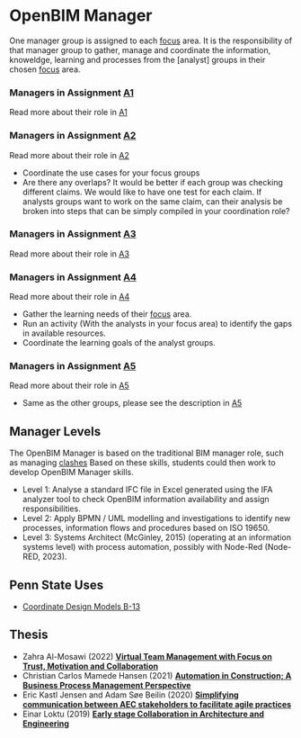 # OpenBIM Manager


One manager group is assigned to each [focus] area. It is the responsibility of that manager group to gather, manage and coordinate the information, knoweldge, learning and processes from the [analyst] groups in their chosen [focus] area.

### Managers in Assignment [A1]
Read more about their role in [A1]


### Managers in Assignment [A2]
Read more about their role in [A2]
* Coordinate the use cases for your focus groups
* Are there any overlaps? It would be better if each group was checking different claims. We would like to have one test for each claim. If analysts groups want to work on the same claim, can their analysis be broken into steps that can be simply compiled in your coordination role? 

### Managers in Assignment [A3]
Read more about their role in [A3]

### Managers in Assignment [A4]
Read more about their role in [A4]
* Gather the learning needs of their [focus] area.
* Run an activity (With the analysts in your focus area) to identify the gaps in available resources.
* Coordinate the learning goals of the analyst groups.

### Managers in Assignment [A5]
Read more about their role in [A5]
* Same as the other groups, please see the description in [A5]

## Manager Levels
The OpenBIM Manager is based on the traditional BIM manager role, such as managing [clashes] Based on these skills, students could then work to develop OpenBIM Manager skills.

* Level 1: Analyse a standard IFC file in Excel generated using the IFA analyzer tool to check OpenBIM information availability and assign responsibilities.
* Level 2: Apply BPMN / UML modelling and investigations to identify new processes, information flows and procedures based on ISO 19650.
* Level 3: Systems Architect (McGinley, 2015) (operating at an information systems level) with process automation, possibly with Node-Red (Node-RED, 2023).

## Penn State Uses
* [Coordinate Design Models B-13](https://psu.pb.unizin.org/bimprojectexecutionplanning/back-matter/use-3d-coordination/)

## Thesis
* Zahra Al-Mosawi (2022) [**Virtual Team Management with Focus on Trust, Motivation and Collaboration**](https://findit.dtu.dk/en/catalog/620ce9ae19de8c7274e03dba)
* Christian Carlos Mamede Hansen (2021) [**Automation in Construction; A Business Process Management Perspective**](https://findit.dtu.dk/en/catalog/60421fb4d9001d016e358134)
* Eric Kastl Jensen and Adam Søe Beilin (2020) [**Simplifying communication between AEC stakeholders to facilitate agile practices**](https://findit.dtu.dk/en/catalog/5f522104d9001d01694ab010)
* Einar Loktu (2019) [**Early stage Collaboration in Architecture and Engineering**](https://findit.dtu.dk/en/catalog/5d3d8339d9001d32f558c126)

[focus]: /Focus
[clashes]: https://github.com/timmcginley/41934/blob/main/Concept/Clash

[A1]: /Assignments/A1.md
[A2]: /Assignments/A2.md
[A3]: /Assignments/A3.md
[A4]: /Assignments/A4.md
[A5]: /Assignments/A5.md
